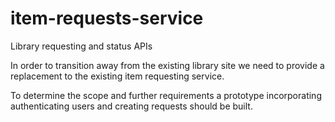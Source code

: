 # item-requests-service

Library requesting and status APIs

In order to transition away from the existing library site we need to provide a replacement to the existing item requesting service.

To determine the scope and further requirements a prototype incorporating authenticating users and creating requests should be built.
